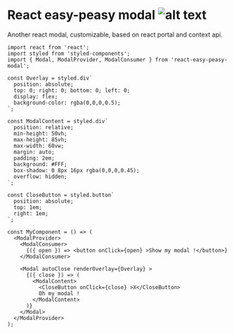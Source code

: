 # React easy-peasy modal ![alt text](https://img.shields.io/badge/state-functionnal-yellow.svg)

Another react modal, customizable, based on react portal and context api.

```
import react from 'react';
import styled from 'styled-components';
import { Modal, ModalProvider, ModalConsumer } from 'react-easy-peasy-modal';

const Overlay = styled.div`
  position: absolute;
  top: 0; right: 0; bottom: 0; left: 0;
  display: flex;
  background-color: rgba(0,0,0,0.5);
`;

const ModalContent = styled.div`
  position: relative;
  min-height: 50vh;
  max-height: 85vh;
  max-width: 60vw;
  margin: auto;
  padding: 2em;
  background: #FFF;
  box-shadow: 0 8px 16px rgba(0,0,0,0.45);
  overflow: hidden;
`;

const CloseButton = styled.button`
  position: absolute;
  top: 1em;
  right: 1em;
`;

const MyComponent = () => (
  <ModalProvider>
    <ModalConsumer>
      {({ open }) => <button onClick={open} >Show my modal !</button>}
    </ModalConsumer>
    
    <Modal autoClose renderOverlay={Overlay} >
      {({ close }) => (
        <ModalContent>
          <CloseButton onClick={close} >X</CloseButton>
          Oh my modal !
        </ModalContent>
      )}
    </Modal>
  </ModalProvider>
);
```
